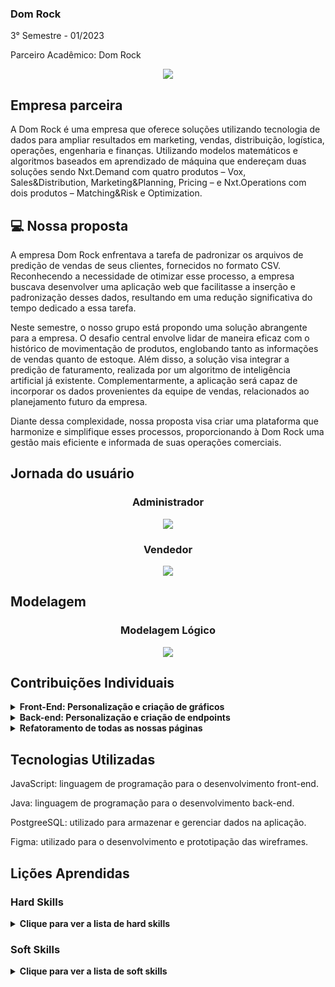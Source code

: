 ### Dom Rock
3° Semestre - 01/2023

Parceiro Acadêmico: Dom Rock
<p align="center"><img src="https://github.com/Ariane-Sousa/bertoti/assets/108765052/bbd9f4c7-56bf-4563-9da0-16977ffb6ac8" widht="20%"></img>

## Empresa parceira

A Dom Rock é uma empresa que oferece soluções utilizando tecnologia de dados para ampliar resultados em marketing, vendas, distribuição, logística, operações, engenharia e finanças.
Utilizando modelos matemáticos e algoritmos baseados em aprendizado de máquina que endereçam duas soluções sendo Nxt.Demand com quatro produtos – Vox, Sales&Distribution, Marketing&Planning, Pricing – e Nxt.Operations com dois produtos – Matching&Risk e Optimization.


## 💻 Nossa proposta

A empresa Dom Rock enfrentava a tarefa de padronizar os arquivos de predição de vendas de seus clientes, fornecidos no formato CSV. Reconhecendo a necessidade de otimizar esse processo, a empresa buscava desenvolver uma aplicação web que facilitasse a inserção e padronização desses dados, resultando em uma redução significativa do tempo dedicado a essa tarefa.

Neste semestre, o nosso grupo está propondo uma solução abrangente para a empresa. O desafio central envolve lidar de maneira eficaz com o histórico de movimentação de produtos, englobando tanto as informações de vendas quanto de estoque. Além disso, a solução visa integrar a predição de faturamento, realizada por um algoritmo de inteligência artificial já existente. Complementarmente, a aplicação será capaz de incorporar os dados provenientes da equipe de vendas, relacionados ao planejamento futuro da empresa.

Diante dessa complexidade, nossa proposta visa criar uma plataforma que harmonize e simplifique esses processos, proporcionando à Dom Rock uma gestão mais eficiente e informada de suas operações comerciais.


## Jornada do usuário 

<h3 align="center">Administrador</h3>
<p align="center"><img src="https://github.com/Ariane-Sousa/bertoti/assets/108765052/9531f904-1ece-4ff3-901a-6a47299b344b" widht="20%"></img>

<h3 align="center"> Vendedor </h3>
<p align="center"><img src="https://github.com/Ariane-Sousa/bertoti/assets/108765052/0e703c34-f28e-45df-94eb-c607575095e5" widht="20%"></img>

## Modelagem

<h3 align="center">Modelagem Lógico</h3>
<p align="center"><img src="https://github.com/Ariane-Sousa/bertoti/assets/108765052/a498c64f-808e-421b-8f27-548bb546585f" widht="20%"></img>

## Contribuições Individuais
<details>
  <summary><b>Front-End: Personalização e criação de gráficos</b></summary>
  <br>
  <p>Desenvolvi funções geradoras de gráficos no Front-end do nosso projeto que realizam uma consulta no nosso banco de dados, buscando informações dos vendedores, suas vendas e metas. De acordo com esses dados, eram gerados gráficos, o exemplo que trouxe abaixo, gerou um gráfico dos dez melhores vendedores, comparando por metas, e dos dez produtos mais vendidos. 
  </p>
  
  ```javascript
  
function generateVendedoresChart() {
  fetch("http://localhost:8080/venda/topVendedores")
    .then(function (response) {
      return response.json();
    })
    .then(function (data) {
      var dados = data.map(function (item) {
        return { y: item.nome_usuario, a: item.total_vendido, nome: item.nome_completo };
      });

      var config = {
        data: dados,
        xkey: "y",
        ykeys: "a",
        labels: ["Total"],
        fillOpacity: 0.6,
        hideHover: "auto",
        behaveLikeLine: true,
        resize: true,
        pointFillColors: ["#ffffff"],
        pointStrokeColors: ["black"],
        lineColors: ["#005eff"],
        xLabelAngle: 45,
      };

      config.element = "stackedVendedores";
      config.stacked = true;
      Morris.Bar(config);
    })
    .catch(function (error) {
      console.log(error);
    });
}


function generateProdutosChart() {
  fetch("http://localhost:8080/produto/topProdutos")
    .then(function (response) {
      return response.json();
    })
    .then(function (data) {
      var dados = data.map(function (item) {
        return { y: item.nome_produto, a: item.total_vendido };
      });

      var config = {
        data: dados,
        xkey: "y",
        ykeys: "a",
        labels: ["Total"],
        fillOpacity: 0.6,
        hideHover: "auto",
        behaveLikeLine: true,
        resize: true,
        pointFillColors: ["#ffffff"],
        pointStrokeColors: ["black"],
        lineColors: ["#005eff"],
        xLabelAngle: 45,
      };

      config.element = "stackedProdutos";
      config.stacked = true;
      Morris.Bar(config);
    })
    .catch(function (error) {
      console.log(error);
    });
}
  
  ```
  ![Dados-ADMIN](https://github.com/Ariane-Sousa/bertoti/assets/108765052/ed7fd5fe-27ad-48f9-afc8-6d3db8f6c5ce)

  <p><i>No código fornecido, há duas funções, generateVendedoresChart e generateProdutosChart, que utilizam a função fetch para realizar requisições a endpoints locais (topVendedores e topProdutos). Esses endpoints retornam dados sobre os principais vendedores e produtos, respectivamente. Após receber a resposta em formato JSON, os dados são mapeados e transformados para um formato adequado para a biblioteca Morris.js, que é utilizada para gerar gráficos de barras empilhadas. Os gráficos resultantes são exibidos em elementos HTML específicos, como "stackedVendedores" e "stackedProdutos". Em caso de erro durante as requisições, os detalhes são registrados no console.</i></p>
  <br>
</details>
<details>
  <summary><b>Back-end: Personalização e criação de endpoints</b></summary>
  <br>
  <p>Dsenvolvi endpoints que realizam uma consulta no nosso banco de dados, buscando informações dos vendedores, suas vendas e metas. De acordo com esses dados, meus endpoints me retornavam as informações dos vendedores que mais atingiram as metas, e dos produtos que foram mais vendidos.</p>
  
  ```java
  
  @CrossOrigin(origins = "*", allowedHeaders = "*")
    @GetMapping("/acima-meta")
    public ResponseEntity<?> getVendedoresAcimaMeta() {
        List<Venda> vendedoresAcimaMeta = repository.findVendedoresAcimaMeta();
        return ResponseEntity.ok(vendedoresAcimaMeta);
    }

  ```

 
  ```java
  
  @CrossOrigin(origins = "*", allowedHeaders = "*")
    @GetMapping("/topProdutos")
    public List<Map<String, Object>> getTopProdutos() {
        List<Map<String, Object>> topProdutos = new ArrayList<>();
        String sql = "SELECT p.nome_produto, " +
                "SUM(v.quant_vendida) AS total_vendido " +
                "FROM produto p " +
                "JOIN venda v ON p.cod_produto = v.fk_produto_cod_produto " +
                "GROUP BY p.nome_produto, v.fk_produto_cod_produto " +
                "ORDER BY total_vendido DESC " +
                "LIMIT 10";
        List<Map<String, Object>> rows = jdbcTemplate.queryForList(sql);
        for (Map<String, Object> row : rows) {
            Map<String, Object> produto = new HashMap<>();
            produto.put("nome_produto", ((String) row.get("nome_produto")).trim());
            produto.put("total_vendido", row.get("total_vendido"));
            topProdutos.add(produto);
        }
        return topProdutos;
    }

  ```
  
  <p><i>No primeiro trecho de código em Java, é definido um controlador de endpoint com a anotação @GetMapping("/acima-meta"). Este endpoint, ao ser acessado, retorna uma resposta HTTP contendo uma lista de vendedores que estão acima da meta de vendas. Esses dados são obtidos através da chamada do método findVendedoresAcimaMeta no repositório associado. A resposta é encapsulada em um objeto ResponseEntity e retorna um status HTTP 200 (OK) juntamente com a lista de vendedores ou um status de erro caso ocorra alguma exceção.
No segundo trecho de código, também em Java, é definido outro controlador de endpoint com a anotação @GetMapping("/topProdutos"). Esse endpoint realiza uma consulta SQL utilizando o JdbcTemplate para obter os top 10 produtos com base na quantidade total vendida. A resposta é uma lista de mapas, onde cada mapa contém informações sobre um produto, incluindo o nome do produto e a quantidade total vendida. Esses dados são processados e formatados antes de serem retornados como resultado do endpoint. A anotação @CrossOrigin permite solicitações de qualquer origem, facilitando a integração com front-ends em diferentes domínios.</i></p>
  <br>
</details>
<details>
  <summary><b>Refatoramento de todas as nossas páginas</b></summary>
  <br>
  <p>Implementei uma mudança de estilos, conversado e avaliado pelo grupo, na última sprint, todas as páginas passaram por refatoramento de CSS.</p>
</details>

## Tecnologias Utilizadas

JavaScript: linguagem de programação para o desenvolvimento front-end.

Java: linguagem de programação para o desenvolvimento back-end.

PostgreeSQL: utilizado para armazenar e gerenciar dados na aplicação.

Figma: utilizado para o desenvolvimento e prototipação das wireframes.

## Lições Aprendidas

<p align="justify"></p>

<h3>Hard Skills</h3>
<details>
  <summary><b>Clique para ver a lista de hard skills</b></summary>
  
  <p1>Desenvolvimento Front-end e Back-end: Adquiri habilidades de programação em JavaScript e Java, permitindo-me criar interfaces interativas (front-end) e desenvolver a lógica empresarial (back-end) para sistemas complexos.</p1>
  
  <p1>Banco de Dados: Aprendi design de bancos de dados, SQL e gestão de dados ao utilizar o PostgreSQL para armazenamento e manipulação de informações.</p1>
  
  <p1>Prototipagem e Design de Interface: Ao trabalhar com o Figma para desenvolvimento e prototipagem, desenvolvi uma compreensão sólida de usabilidade, layout e design centrado no usuário.</p1>
</details>

<h3>Soft Skills</h3>
<details>
  <summary><b>Clique para ver a lista de soft skills</b></summary>
  
  <p1>Proatividade: Enfrentar desafios como a padronização de dados demonstrou minha capacidade de propor e implementar soluções, evidenciando uma abordagem proativa para otimizar processos.</p1>
  
  <p1>Comunicação Assertiva: Ao explicar claramente problemas, soluções e jornadas do usuário, desenvolvi habilidades de comunicação eficaz, tornando informações técnicas acessíveis a diversos públicos.</p1>
  
  <p1>Trabalho em Equipe: A colaboração em projetos acadêmicos evidenciou minha habilidade de trabalhar em equipe, essencial em ambientes profissionais de desenvolvimento de software</p1>
  
  <p1>Resolução de Problemas: Enfrentar desafios complexos e criar soluções abrangentes para necessidades empresariais desenvolveu minhas habilidades de resolução de problemas, cruciais para abordar questões técnicas e de negócios.</p1>
</details>
